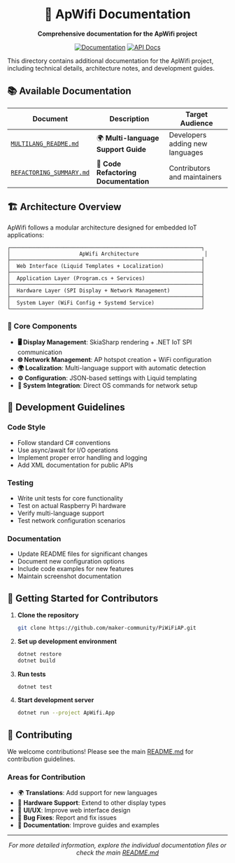 <div align="center">

# 📖 ApWifi Documentation

**Comprehensive documentation for the ApWifi project**

[![Documentation](https://img.shields.io/badge/Documentation-Complete-success?style=for-the-badge)](README.md)
[![API Docs](https://img.shields.io/badge/API-Reference-blue?style=for-the-badge)](README.md)

</div>

This directory contains additional documentation for the ApWifi project, including technical details, architecture notes, and development guides.

## 📚 Available Documentation

| Document | Description | Target Audience |
|----------|-------------|-----------------|
| [`MULTILANG_README.md`](MULTILANG_README.md) | 🌍 **Multi-language Support Guide** | Developers adding new languages |
| [`REFACTORING_SUMMARY.md`](REFACTORING_SUMMARY.md) | 🔧 **Code Refactoring Documentation** | Contributors and maintainers |

## 🏗️ Architecture Overview

ApWifi follows a modular architecture designed for embedded IoT applications:

```
┌─────────────────────────────────────────────────────────────┐
│                      ApWifi Architecture                     │
├─────────────────────────────────────────────────────────────┤
│  Web Interface (Liquid Templates + Localization)            │
├─────────────────────────────────────────────────────────────┤
│  Application Layer (Program.cs + Services)                  │
├─────────────────────────────────────────────────────────────┤
│  Hardware Layer (SPI Display + Network Management)          │
├─────────────────────────────────────────────────────────────┤
│  System Layer (WiFi Config + Systemd Service)               │
└─────────────────────────────────────────────────────────────┘
```

### 🧩 Core Components

- **🖥️ Display Management**: SkiaSharp rendering + .NET IoT SPI communication
- **🌐 Network Management**: AP hotspot creation + WiFi configuration
- **🌍 Localization**: Multi-language support with automatic detection
- **⚙️ Configuration**: JSON-based settings with Liquid templating
- **🔧 System Integration**: Direct OS commands for network setup

## 🔧 Development Guidelines

### Code Style
- Follow standard C# conventions
- Use async/await for I/O operations
- Implement proper error handling and logging
- Add XML documentation for public APIs

### Testing
- Write unit tests for core functionality
- Test on actual Raspberry Pi hardware
- Verify multi-language support
- Test network configuration scenarios

### Documentation
- Update README files for significant changes
- Document new configuration options
- Include code examples for new features
- Maintain screenshot documentation

## 🚀 Getting Started for Contributors

1. **Clone the repository**
   ```bash
   git clone https://github.com/maker-community/PiWiFiAP.git
   ```

2. **Set up development environment**
   ```bash
   dotnet restore
   dotnet build
   ```

3. **Run tests**
   ```bash
   dotnet test
   ```

4. **Start development server**
   ```bash
   dotnet run --project ApWifi.App
   ```

## 🤝 Contributing

We welcome contributions! Please see the main [README.md](../README.md) for contribution guidelines.

### Areas for Contribution
- 🌍 **Translations**: Add support for new languages
- 🔧 **Hardware Support**: Extend to other display types
- 📱 **UI/UX**: Improve web interface design
- 🐛 **Bug Fixes**: Report and fix issues
- 📖 **Documentation**: Improve guides and examples

---

<div align="center">

*For more detailed information, explore the individual documentation files or check the main [README.md](../README.md)*

</div>
